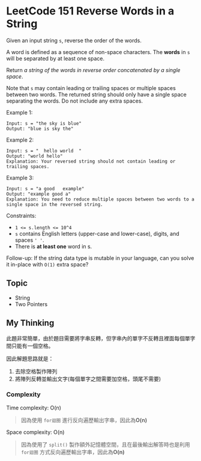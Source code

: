 # LeetCode 151 Reverse Words in a String
Given an input string `s`, reverse the order of the words.

A word is defined as a sequence of non-space characters. The **words** in `s` will be separated by at least one space.

Return *a string of the words in reverse order concatenated by a single space*.

Note that `s` may contain leading or trailing spaces or multiple spaces between two words. The returned string should only have a single space separating the words. Do not include any extra spaces.

Example 1:
```
Input: s = "the sky is blue"
Output: "blue is sky the"
```

Example 2:
```
Input: s = "  hello world  "
Output: "world hello"
Explanation: Your reversed string should not contain leading or trailing spaces.
```

Example 3:
```
Input: s = "a good   example"
Output: "example good a"
Explanation: You need to reduce multiple spaces between two words to a single space in the reversed string.
```

Constraints:

- `1 <= s.length <= 10^4`
- `s` contains English letters (upper-case and lower-case), digits, and spaces `' '`.
- There is **at least one** word in s.

Follow-up: If the string data type is mutable in your language, can you solve it in-place with `O(1)` extra space?

## Topic
- String
- Two Pointers

## My Thinking
此題非常簡單，由於題目需要將字串反轉，但字串內的單字不反轉且裡面每個單字間只能有一個空格。

因此解題思路就是：
1. 去除空格製作陣列
2. 將陣列反轉並輸出文字(每個單字之間需要加空格，頭尾不需要)

### Complexity
Time complexity: O(n)
> 因為使用 `for迴圈` 進行反向遍歷輸出字串，因此為**O(n)**

Space complexity: O(n)
> 因為使用了 `split()` 製作額外記憶體空間，且在最後輸出解答時也是利用 `for迴圈` 方式反向遍歷輸出字串，因此為**O(n)**